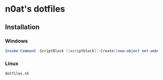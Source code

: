 # n0at's dotfiles

## Installation

### Windows

```powershell
Invoke-Command -ScriptBlock ([scriptblock]::Create((new-object net.webclient).downloadstring("https://raw.github.com/n0at/dotfiles/master/bin/dotfiles.ps1"))) -ArgumentList "init"
```

### Linux

```bash
dotfiles.sh
```